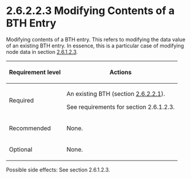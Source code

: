 <html dir="LTR" xmlns:mshelp="http://msdn.microsoft.com/mshelp" xmlns:ddue="http://ddue.schemas.microsoft.com/authoring/2003/5" xmlns:xlink="http://www.w3.org/1999/xlink" xmlns:tool="http://www.microsoft.com/tooltip">
    <head>
        <meta http-equiv="Content-Type" content="text/html; CHARSET=utf-8"></meta>
        <meta name="save" content="history"></meta>
        <title>2.6.2.2.3 Modifying Contents of a BTH Entry</title>
        <xml>
            <mshelp:toctitle title="2.6.2.2.3 Modifying Contents of a BTH Entry"></mshelp:toctitle>
            <mshelp:rltitle title="[MS-PST]: Modifying Contents of a BTH Entry"></mshelp:rltitle>
            <mshelp:keyword index="A" term="55245797-279e-4c2d-94bc-547bc26be59c"></mshelp:keyword>
            <mshelp:attr name="DCSext.ContentType" value="open specification"></mshelp:attr>
            <mshelp:attr name="AssetID" value="55245797-279e-4c2d-94bc-547bc26be59c"></mshelp:attr>
            <mshelp:attr name="TopicType" value="kbRef"></mshelp:attr>
            <mshelp:attr name="DCSext.Title" value="[MS-PST]: Modifying Contents of a BTH Entry" />
        </xml>
    </head>
    <body>
        <div id="header">
            <h1 class="heading">2.6.2.2.3 Modifying Contents of a BTH Entry</h1>
        </div>
        <div id="mainSection">
            <div id="mainBody">
                <div id="allHistory" class="saveHistory"></div>
                <div id="sectionSection0" class="section" name="collapseableSection">
                    

<p>Modifying contents of a BTH entry. This refers to modifying
the data value of an existing BTH entry. In essence, this is a particular case
of modifying node data in section <a href="dc322b87-5d91-4e00-8123-c4a155dfe6dd.md">2.6.1.2.3</a>.</p>

<table>
 <thead>
  <tr>
   <th>
   <p>Requirement level</p>
   </th>
   <th>
   <p>Actions</p>
   </th>
  </tr>
 </thead>
 <tr>
  <td>
  <p>Required</p>
  </td>
  <td>
  <p>An existing BTH (section <a href="bfb05b53-2091-49be-a9e1-1d2434f997ed.md">2.6.2.2.1</a>).</p>
  <p>See requirements for section 2.6.1.2.3.</p>
  </td>
 </tr>
 <tr>
  <td>
  <p>Recommended</p>
  </td>
  <td>
  <p>None.</p>
  </td>
 </tr>
 <tr>
  <td>
  <p>Optional</p>
  </td>
  <td>
  <p>None.</p>
  </td>
 </tr>
</table>

<p>Possible side effects: See section 2.6.1.2.3.</p>
                </div>
            </div>
        </div>
    </body>
</html>